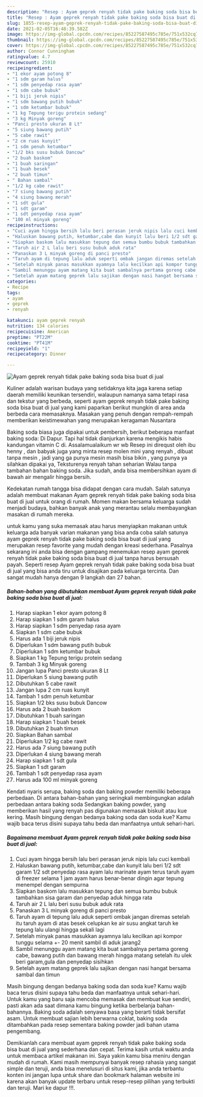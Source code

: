 ```yaml
---
description: "Resep : Ayam geprek renyah tidak pake baking soda bisa buat di jual teraktual"
title: "Resep : Ayam geprek renyah tidak pake baking soda bisa buat di jual teraktual"
slug: 1855-resep-ayam-geprek-renyah-tidak-pake-baking-soda-bisa-buat-di-jual-teraktual
date: 2021-02-05T16:48:39.582Z
image: https://img-global.cpcdn.com/recipes/85227587495c785e/751x532cq70/ayam-geprek-renyah-tidak-pake-baking-soda-bisa-buat-di-jual-foto-resep-utama.jpg
thumbnail: https://img-global.cpcdn.com/recipes/85227587495c785e/751x532cq70/ayam-geprek-renyah-tidak-pake-baking-soda-bisa-buat-di-jual-foto-resep-utama.jpg
cover: https://img-global.cpcdn.com/recipes/85227587495c785e/751x532cq70/ayam-geprek-renyah-tidak-pake-baking-soda-bisa-buat-di-jual-foto-resep-utama.jpg
author: Connor Cunningham
ratingvalue: 4.7
reviewcount: 25910
recipeingredient:
- "1 ekor ayam potong 8"
- "1 sdm garam halus"
- "1 sdm penyedap rasa ayam"
- "1 sdm cabe bubuk"
- "1 biji jeruk nipis"
- "1 sdm bawang putih bubuk"
- "1 sdm ketumbar bubuk"
- "1 kg Tepung terigu protein sedang"
- "3 kg Minyak goreng"
- "Panci presto ukuran 8 Lt"
- "5 siung bawang putih"
- "5 cabe rawit"
- "2 cm ruas kunyit"
- "1 sdm penuh ketumbar"
- "1/2 bks susu bubuk Dancow"
- "2 buah baskom"
- "1 buah saringan"
- "1 buah besek"
- "2 buah timun"
- " Bahan sambal"
- "1/2 kg cabe rawit"
- "7 siung bawang putih"
- "4 siung bawang merah"
- "1 sdt gula"
- "1 sdt garam"
- "1 sdt penyedap rasa ayam"
- "100 ml minyak goreng"
recipeinstructions:
- "Cuci ayam hingga bersih lalu beri perasan jeruk nipis lalu cuci kembali"
- "Haluskan bawang putih, ketumbar,cabe dan kunyit lalu beri 1/2 sdt garam 1/2 sdt penyedap rasa ayam lalu marinate ayam terus taruh ayam di freezer selama 1 jam ayam harus benar-benar dingin agar tepung menempel dengan sempurna"
- "Siapkan baskom lalu masukkan tepung dan semua bumbu bubuk tambahkan sisa garam dan penyedap aduk hingga rata"
- "Taruh air 2 L lalu beri susu bubuk aduk rata"
- "Panaskan 3 L minyak goreng di panci presto"
- "Taruh ayam di tepung lalu aduk seperti ombak jangan diremas setelah itu taruh ayam di atas besek celupkan ke air susu angkat taruh ke tepung lalu ulangi hingga sekali lagi"
- "Setelah minyak panas masukkan ayamnya lalu kecilkan api kompor tunggu selama +- 20 menit sambil di aduk jarang2"
- "Sambil menunggu ayam matang kita buat sambalnya pertama goreng cabe, bawang putih dan bawang merah hingga matang setelah itu ulek beri garam,gula dan penyedap sisihkan"
- "Setelah ayam matang geprek lalu sajikan dengan nasi hangat bersama sambal dan timun"
categories:
- Recipe
tags:
- ayam
- geprek
- renyah

katakunci: ayam geprek renyah 
nutrition: 134 calories
recipecuisine: American
preptime: "PT22M"
cooktime: "PT41M"
recipeyield: "1"
recipecategory: Dinner

---
```



![Ayam geprek renyah tidak pake baking soda bisa buat di jual](https://img-global.cpcdn.com/recipes/85227587495c785e/751x532cq70/ayam-geprek-renyah-tidak-pake-baking-soda-bisa-buat-di-jual-foto-resep-utama.jpg)

Kuliner adalah warisan budaya yang setidaknya kita jaga karena setiap daerah memiliki keunikan tersendiri, walaupun namanya sama tetapi rasa dan tekstur yang berbeda, seperti ayam geprek renyah tidak pake baking soda bisa buat di jual yang kami paparkan berikut mungkin di area anda berbeda cara memasaknya. Masakan yang penuh dengan rempah-rempah memberikan keistimewahan yang merupakan keragaman Nusantara

Baking soda biasa juga dipakai untuk pembersih, berikut beberapa manfaat baking soda: Di Dapur. Tapi hal tidak dianjurkan karena mengikis habis kandungan vitamin C di. Assalamualaikum wr wb Resep ini direqust oleh ibu henny , dan babyak juga yang minta resep molen mini yang renyah , dibuat tanpa mesin , jadi yang ga punya mesin masih bisa bikin , yang punya ya silahkan dipakai ya, Teksturenya renyah tahan seharian Walau tanpa tambahan bahan baking soda. Jika sudah, anda bisa membersihkan ayam di bawah air mengalir hingga bersih.

Kedekatan rumah tangga bisa didapat dengan cara mudah. Salah satunya adalah membuat makanan Ayam geprek renyah tidak pake baking soda bisa buat di jual untuk orang di rumah. Momen makan bersama keluarga sudah menjadi budaya, bahkan banyak anak yang merantau selalu membayangkan masakan di rumah mereka.

untuk kamu yang suka memasak atau harus menyiapkan makanan untuk keluarga ada banyak varian makanan yang bisa anda coba salah satunya ayam geprek renyah tidak pake baking soda bisa buat di jual yang merupakan resep favorite yang mudah dengan kreasi sederhana. Pasalnya sekarang ini anda bisa dengan gampang menemukan resep ayam geprek renyah tidak pake baking soda bisa buat di jual tanpa harus bersusah payah.
Seperti resep Ayam geprek renyah tidak pake baking soda bisa buat di jual yang bisa anda tiru untuk disajikan pada keluarga tercinta. Dan sangat mudah hanya dengan 9 langkah dan 27 bahan.


<!--inarticleads1-->

##### Bahan-bahan yang dibutuhkan membuat Ayam geprek renyah tidak pake baking soda bisa buat di jual:

1. Harap siapkan 1 ekor ayam potong 8
1. Harap siapkan 1 sdm garam halus
1. Harap siapkan 1 sdm penyedap rasa ayam
1. Siapkan 1 sdm cabe bubuk
1. Harus ada 1 biji jeruk nipis
1. Diperlukan 1 sdm bawang putih bubuk
1. Diperlukan 1 sdm ketumbar bubuk
1. Siapkan 1 kg Tepung terigu protein sedang
1. Tambah 3 kg Minyak goreng
1. Jangan lupa Panci presto ukuran 8 Lt
1. Diperlukan 5 siung bawang putih
1. Dibutuhkan 5 cabe rawit
1. Jangan lupa 2 cm ruas kunyit
1. Tambah 1 sdm penuh ketumbar
1. Siapkan 1/2 bks susu bubuk Dancow
1. Harus ada 2 buah baskom
1. Dibutuhkan 1 buah saringan
1. Harap siapkan 1 buah besek
1. Dibutuhkan 2 buah timun
1. Siapkan  Bahan sambal
1. Diperlukan 1/2 kg cabe rawit
1. Harus ada 7 siung bawang putih
1. Diperlukan 4 siung bawang merah
1. Harap siapkan 1 sdt gula
1. Siapkan 1 sdt garam
1. Tambah 1 sdt penyedap rasa ayam
1. Harus ada 100 ml minyak goreng


Kendati nyaris serupa, baking soda dan baking powder memiliki beberapa perbedaan. Di antara bahan-bahan yang seringkali membingungkan adalah perbedaan antara baking soda Sedangkan baking powder, yang memberikan hasil yang renyah pas digunakan memasak biskuit atau kue kering. Masih bingung dengan bedanya baking soda dan soda kue? Kamu wajib baca terus disini supaya tahu beda dan manfaatnya untuk sehari-hari. 

<!--inarticleads2-->

##### Bagaimana membuat  Ayam geprek renyah tidak pake baking soda bisa buat di jual:

1. Cuci ayam hingga bersih lalu beri perasan jeruk nipis lalu cuci kembali
1. Haluskan bawang putih, ketumbar,cabe dan kunyit lalu beri 1/2 sdt garam 1/2 sdt penyedap rasa ayam lalu marinate ayam terus taruh ayam di freezer selama 1 jam ayam harus benar-benar dingin agar tepung menempel dengan sempurna
1. Siapkan baskom lalu masukkan tepung dan semua bumbu bubuk tambahkan sisa garam dan penyedap aduk hingga rata
1. Taruh air 2 L lalu beri susu bubuk aduk rata
1. Panaskan 3 L minyak goreng di panci presto
1. Taruh ayam di tepung lalu aduk seperti ombak jangan diremas setelah itu taruh ayam di atas besek celupkan ke air susu angkat taruh ke tepung lalu ulangi hingga sekali lagi
1. Setelah minyak panas masukkan ayamnya lalu kecilkan api kompor tunggu selama +- 20 menit sambil di aduk jarang2
1. Sambil menunggu ayam matang kita buat sambalnya pertama goreng cabe, bawang putih dan bawang merah hingga matang setelah itu ulek beri garam,gula dan penyedap sisihkan
1. Setelah ayam matang geprek lalu sajikan dengan nasi hangat bersama sambal dan timun


Masih bingung dengan bedanya baking soda dan soda kue? Kamu wajib baca terus disini supaya tahu beda dan manfaatnya untuk sehari-hari. Untuk kamu yang baru saja mencoba memasak dan membuat kue sendiri, pasti akan ada saat dimana kamu bingung ketika berbelanja bahan-bahannya. Baking soda adalah senyawa basa yang berarti tidak bersifat asam. Untuk membuat sajian lebih berwarna coklat, baking soda ditambahkan pada resep sementara baking powder jadi bahan utama pengembang. 

Demikianlah cara membuat ayam geprek renyah tidak pake baking soda bisa buat di jual yang sederhana dan cepat. Terima kasih untuk waktu anda untuk membaca artikel makanan ini. Saya yakin kamu bisa meniru dengan mudah di rumah. Kami masih mempunyai banyak resep rahasia yang sangat simple dan teruji, anda bisa menelusuri di situs kami, jika anda terbantu konten ini jangan lupa untuk share dan bookmark halaman website ini karena akan banyak update terbaru untuk resep-resep pilihan yang terbukti dan teruji. Mari ke dapur !!!. 
